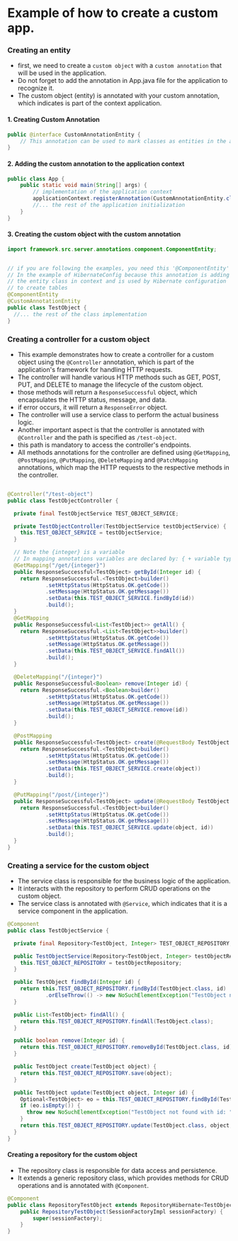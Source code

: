 # Example of how to create a custom app.

### Creating an entity
- first, we need to create a `custom object` with a `custom annotation` that will be used in the application.
- Do not forget to add the annotation in App.java file for the application to recognize it.
- The custom object (entity) is annotated with your custom annotation, which indicates is part of the context application.

#### 1. Creating Custom Annotation
```java
public @interface CustomAnnotationEntity {
    // This annotation can be used to mark classes as entities in the application context.
}
```
#### 2. Adding the custom annotation to the application context
```java
public class App {
    public static void main(String[] args) {
        // implementation of the application context
        applicationContext.registerAnnotation(CustomAnnotationEntity.class);
        //... the rest of the application initialization
    }
}
```

#### 3. Creating the custom object with the custom annotation

```java
import framework.src.server.annotations.component.ComponentEntity;


// if you are following the examples, you need this '@ComponentEntity'
// In the example of HibernateConfig because this annotation is adding 
// the entity class in context and is used by Hibernate configuration
// to create tables
@ComponentEntity
@CustomAnnotationEntity
public class TestObject {
  //... the rest of the class implementation
}
```

### Creating a controller for a custom object
- This example demonstrates how to create a controller for a custom object using the `@Controller` annotation, 
  which is part of the application's framework for handling HTTP requests.
- The controller will handle various HTTP methods such as GET, POST, PUT, and DELETE to manage the lifecycle of the custom object.
- those methods will return a `ResponseSuccessful` object, which encapsulates the HTTP status, message, and data.
- if error occurs, it will return a `ResponseError` object.
- The controller will use a service class to perform the actual business logic.
- Another important aspect is that the controller is annotated with `@Controller` and the path is specified as `/test-object`.
- this path is mandatory to access the controller's endpoints.
- All methods annotations for the controller are defined using `@GetMapping`, `@PostMapping`, `@PutMapping`, `@DeleteMapping` and `@PatchMapping` annotations, 
  which map the HTTP requests to the respective methods in the controller.

```java

@Controller("/test-object")
public class TestObjectController {

  private final TestObjectService TEST_OBJECT_SERVICE;

  private TestObjectController(TestObjectService testObjectService) {
    this.TEST_OBJECT_SERVICE = testObjectService;
  }

  // Note the {integer} is a variable
  // In mapping annotations variables are declared by: { + variable type + }, and are used in the order of insertion.
  @GetMapping("/get/{integer}")
  public ResponseSuccessful<TestObject> getById(Integer id) {
    return ResponseSuccessful.<TestObject>builder()
            .setHttpStatus(HttpStatus.OK.getCode())
            .setMessage(HttpStatus.OK.getMessage())
            .setData(this.TEST_OBJECT_SERVICE.findById(id))
            .build();
  }
  @GetMapping
  public ResponseSuccessful<List<TestObject>> getAll() {
    return ResponseSuccessful.<List<TestObject>>builder()
            .setHttpStatus(HttpStatus.OK.getCode())
            .setMessage(HttpStatus.OK.getMessage())
            .setData(this.TEST_OBJECT_SERVICE.findAll())
            .build();
  }

  @DeleteMapping("/{integer}")
  public ResponseSuccessful<Boolean> remove(Integer id) {
    return ResponseSuccessful.<Boolean>builder()
            .setHttpStatus(HttpStatus.OK.getCode())
            .setMessage(HttpStatus.OK.getMessage())
            .setData(this.TEST_OBJECT_SERVICE.remove(id))
            .build();
  }

  @PostMapping
  public ResponseSuccessful<TestObject> create(@RequestBody TestObject object) {
    return ResponseSuccessful.<TestObject>builder()
            .setHttpStatus(HttpStatus.OK.getCode())
            .setMessage(HttpStatus.OK.getMessage())
            .setData(this.TEST_OBJECT_SERVICE.create(object))
            .build();
  }

  @PutMapping("/post/{integer}")
  public ResponseSuccessful<TestObject> update(@RequestBody TestObject object, Integer id) {
    return ResponseSuccessful.<TestObject>builder()
            .setHttpStatus(HttpStatus.OK.getCode())
            .setMessage(HttpStatus.OK.getMessage())
            .setData(this.TEST_OBJECT_SERVICE.update(object, id))
            .build();
  }
}
```

### Creating a service for the custom object
- The service class is responsible for the business logic of the application.
- It interacts with the repository to perform CRUD operations on the custom object.
- The service class is annotated with `@Service`, which indicates that it is a service component in the application.

```java
@Component
public class TestObjectService {

  private final Repository<TestObject, Integer> TEST_OBJECT_REPOSITORY;

  public TestObjectService(Repository<TestObject, Integer> testObjectRepository) {
    this.TEST_OBJECT_REPOSITORY = testObjectRepository;
  }

  public TestObject findById(Integer id) {
    return this.TEST_OBJECT_REPOSITORY.findById(TestObject.class, id)
            .orElseThrow(() -> new NoSuchElementException("TestObject not found with id: " + id));
  }

  public List<TestObject> findAll() {
    return this.TEST_OBJECT_REPOSITORY.findAll(TestObject.class);
  }

  public boolean remove(Integer id) {
    return this.TEST_OBJECT_REPOSITORY.removeById(TestObject.class, id);
  }

  public TestObject create(TestObject object) {
    return this.TEST_OBJECT_REPOSITORY.save(object);
  }

  public TestObject update(TestObject object, Integer id) {
    Optional<TestObject> eo = this.TEST_OBJECT_REPOSITORY.findById(TestObject.class, id);
    if (eo.isEmpty()) {
      throw new NoSuchElementException("TestObject not found with id: " + id);
    }
    return this.TEST_OBJECT_REPOSITORY.update(TestObject.class, object, id);
  }
}
```

#### Creating a repository for the custom object
- The repository class is responsible for data access and persistence.
- It extends a generic repository class, which provides methods for CRUD operations and is annotated with `@Component`.

```java
@Component
public class RepositoryTestObject extends RepositoryHibernate<TestObject, Integer> {
    public RepositoryTestObject(SessionFactoryImpl sessionFactory) {
        super(sessionFactory);
    }
}
```
